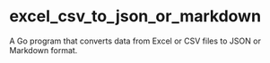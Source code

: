 # excel_csv_to_json_or_markdown
A Go program that converts data from Excel or CSV files to JSON or Markdown format.
